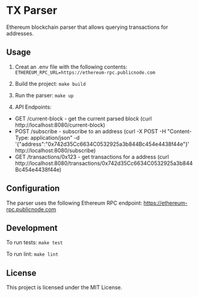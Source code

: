 # TX Parser

Ethereum blockchain parser that allows querying transactions for addresses.

## Usage

1. Creat an .env file with the following contents:
   `ETHEREUM_RPC_URL=https://ethereum-rpc.publicnode.com`

2. Build the project:
   `make build`

3. Run the parser:
   `make up`

4. API Endpoints:

-  GET /current-block - get the current parsed block (curl http://localhost:8080/current-block)
-  POST /subscribe - subscribe to an address (curl -X POST -H "Content-Type: application/json" -d '{"address":"0x742d35Cc6634C0532925a3b844Bc454e4438f44e"}' http://localhost:8080/subscribe)
-  GET /transactions/0x123 - get transactions for a address (curl http://localhost:8080/transactions/0x742d35Cc6634C0532925a3b844Bc454e4438f44e)

## Configuration

The parser uses the following Ethereum RPC endpoint:
https://ethereum-rpc.publicnode.com

## Development

To run tests:
`make test`

To run lint:
`make lint`

## License

This project is licensed under the MIT License.
